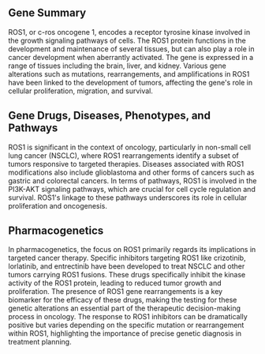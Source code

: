 ## Gene Summary
ROS1, or c-ros oncogene 1, encodes a receptor tyrosine kinase involved in the growth signaling pathways of cells. The ROS1 protein functions in the development and maintenance of several tissues, but can also play a role in cancer development when aberrantly activated. The gene is expressed in a range of tissues including the brain, liver, and kidney. Various gene alterations such as mutations, rearrangements, and amplifications in ROS1 have been linked to the development of tumors, affecting the gene's role in cellular proliferation, migration, and survival.

## Gene Drugs, Diseases, Phenotypes, and Pathways
ROS1 is significant in the context of oncology, particularly in non-small cell lung cancer (NSCLC), where ROS1 rearrangements identify a subset of tumors responsive to targeted therapies. Diseases associated with ROS1 modifications also include glioblastoma and other forms of cancers such as gastric and colorectal cancers. In terms of pathways, ROS1 is involved in the PI3K-AKT signaling pathways, which are crucial for cell cycle regulation and survival. ROS1's linkage to these pathways underscores its role in cellular proliferation and oncogenesis.

## Pharmacogenetics
In pharmacogenetics, the focus on ROS1 primarily regards its implications in targeted cancer therapy. Specific inhibitors targeting ROS1 like crizotinib, lorlatinib, and entrectinib have been developed to treat NSCLC and other tumors carrying ROS1 fusions. These drugs specifically inhibit the kinase activity of the ROS1 protein, leading to reduced tumor growth and proliferation. The presence of ROS1 gene rearrangements is a key biomarker for the efficacy of these drugs, making the testing for these genetic alterations an essential part of the therapeutic decision-making process in oncology. The response to ROS1 inhibitors can be dramatically positive but varies depending on the specific mutation or rearrangement within ROS1, highlighting the importance of precise genetic diagnosis in treatment planning.